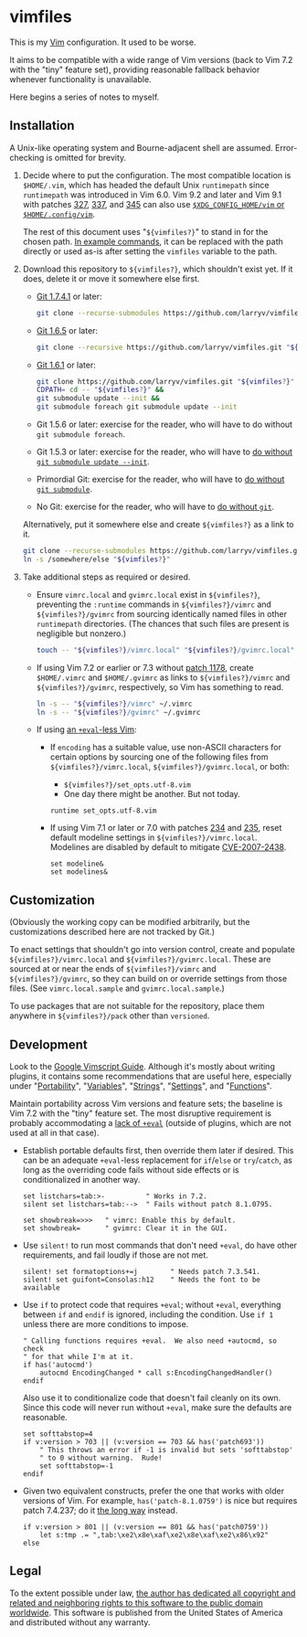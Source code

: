 <!--
    README.markdown
    ---------------

    SPDX-License-Identifier: CC0-1.0

    Written in 2020-2021, 2023, 2025 by Lawrence Velazquez
    <vq@larryv.me>.

    To the extent possible under law, the author has dedicated all
    copyright and related and neighboring rights to this software to the
    public domain worldwide.  This software is distributed without any
    warranty.

    You should have received a copy of the CC0 Public Domain Dedication
    along with this software.  If not, see
    <https://creativecommons.org/publicdomain/zero/1.0/>.
-->


# vimfiles #

This is my [Vim][1] configuration.  It used to be worse.

It aims to be compatible with a wide range of Vim versions (back to Vim
7.2 with the "tiny" feature set), providing reasonable fallback behavior
whenever functionality is unavailable.

Here begins a series of notes to myself.


## Installation ##

A Unix-like operating system and Bourne-adjacent shell are assumed.
Error-checking is omitted for brevity.

1.  Decide where to put the configuration.  The most compatible location
    is `$HOME/.vim`, which has headed the default Unix `runtimepath`
    since `runtimepath` was introduced in Vim 6.0.  Vim 9.2 and later
    and Vim 9.1 with patches [327][2], [337][3], and [345][4] can also
    use [`$XDG_CONFIG_HOME/vim` or `$HOME/.config/vim`][5].

    The rest of this document uses "`${vimfiles?}`" to stand in for the
    chosen path.  [In example commands][6], it can be replaced with the
    path directly or used as-is after setting the `vimfiles` variable to
    the path.

2.  Download this repository to `${vimfiles?}`, which shouldn't exist yet.
    If it does, delete it or move it somewhere else first.

    -   [Git 1.7.4.1][7] or later:

        ```sh
        git clone --recurse-submodules https://github.com/larryv/vimfiles.git "${vimfiles?}"
        ```

    -   [Git 1.6.5][8] or later:

        ```sh
        git clone --recursive https://github.com/larryv/vimfiles.git "${vimfiles?}"
        ```

    -   [Git 1.6.1][9] or later:

        ```sh
        git clone https://github.com/larryv/vimfiles.git "${vimfiles?}" &&
        CDPATH= cd -- "${vimfiles?}" &&
        git submodule update --init &&
        git submodule foreach git submodule update --init
        ```

    -   Git 1.5.6 or later: exercise for the reader, who will have to do
        without `git submodule foreach`.

    -   Git 1.5.3 or later: exercise for the reader, who will have to
        [do without `git submodule update --init`][10].

    -   Primordial Git: exercise for the reader, who will have to [do
        without `git submodule`][11].

    -   No Git: exercise for the reader, who will have to [do without
        `git`][12].

    Alternatively, put it somewhere else and create `${vimfiles?}` as
    a link to it.

    ```sh
    git clone --recurse-submodules https://github.com/larryv/vimfiles.git /somewhere/else &&
    ln -s /somewhere/else "${vimfiles?}"
    ```

3.  Take additional steps as required or desired.

    -   Ensure `vimrc.local` and `gvimrc.local` exist in `${vimfiles?}`,
        preventing the `:runtime` commands in `${vimfiles?}/vimrc` and
        `${vimfiles?}/gvimrc` from sourcing identically named files in
        other `runtimepath` directories.  (The chances that such files
        are present is negligible but nonzero.)

        ```sh
        touch -- "${vimfiles?}/vimrc.local" "${vimfiles?}/gvimrc.local"
        ```

    -   If using Vim 7.2 or earlier or 7.3 without [patch 1178][13],
        create `$HOME/.vimrc` and `$HOME/.gvimrc` as links to
        `${vimfiles?}/vimrc` and `${vimfiles?}/gvimrc`, respectively,
        so Vim has something to read.

        ```sh
        ln -s -- "${vimfiles?}/vimrc" ~/.vimrc
        ln -s -- "${vimfiles?}/gvimrc" ~/.gvimrc
        ```

    -   If using [an `+eval`-less Vim][14]:

        -   If `encoding` has a suitable value, use non-ASCII characters
            for certain options by sourcing one of the following files
            from `${vimfiles?}/vimrc.local`, `${vimfiles?}/gvimrc.local`,
            or both:

            -   `${vimfiles?}/set_opts.utf-8.vim`
            -   One day there might be another.  But not today.

            ```vim
            runtime set_opts.utf-8.vim
            ```

        -   If using Vim 7.1 or later or 7.0 with patches [234][15] and
            [235][16], reset default modeline settings in
            `${vimfiles?}/vimrc.local`.  Modelines are disabled by
            default to mitigate [CVE-2007-2438][17].

            ```vim
            set modeline&
            set modelines&
            ```


## Customization ##

(Obviously the working copy can be modified arbitrarily, but the
customizations described here are not tracked by Git.)

To enact settings that shouldn't go into version control, create and
populate `${vimfiles?}/vimrc.local` and `${vimfiles?}/gvimrc.local`.
These are sourced at or near the ends of `${vimfiles?}/vimrc` and
`${vimfiles?}/gvimrc`, so they can build on or override settings from
those files.  (See `vimrc.local.sample` and `gvimrc.local.sample`.)

To use packages that are not suitable for the repository, place them
anywhere in `${vimfiles?}/pack` other than `versioned`.


## Development ##

Look to the [Google Vimscript Guide][18].  Although it's mostly about
writing plugins, it contains some recommendations that are useful here,
especially under "[Portability][19]", "[Variables][20]", "[Strings][21]",
"[Settings][22]", and "[Functions][23]".

Maintain portability across Vim versions and feature sets; the baseline
is Vim 7.2 with the "tiny" feature set.  The most disruptive requirement
is probably accommodating a [lack of `+eval`][14] (outside of plugins,
which are not used at all in that case).

-   Establish portable defaults first, then override them later if
    desired.  This can be an adequate `+eval`-less replacement for
    `if`/`else` or `try`/`catch`, as long as the overriding code fails
    without side effects or is conditionalized in another way.

    ```vim
    set listchars=tab:>-          " Works in 7.2.
    silent set listchars=tab:-->  " Fails without patch 8.1.0795.
    ```

    ```vim
    set showbreak=>>>   " vimrc: Enable this by default.
    set showbreak=      " gvimrc: Clear it in the GUI.
    ```

-   Use `silent!` to run most commands that don't need `+eval`, do have
    other requirements, and fail loudly if those are not met.

    ```vim
    silent! set formatoptions+=j        " Needs patch 7.3.541.
    silent! set guifont=Consolas:h12    " Needs the font to be available
    ```

-   Use `if` to protect code that requires `+eval`; without `+eval`,
    everything between `if` and `endif` is ignored, including the
    condition.  Use `if 1` unless there are more conditions to impose.

    ```vim
    " Calling functions requires +eval.  We also need +autocmd, so check
    " for that while I'm at it.
    if has('autocmd')
        autocmd EncodingChanged * call s:EncodingChangedHandler()
    endif
    ```

    Also use it to conditionalize code that doesn't fail cleanly on its
    own.  Since this code will never run without `+eval`, make sure the
    defaults are reasonable.

    ```vim
    set softtabstop=4
    if v:version > 703 || (v:version == 703 && has('patch693'))
        " This throws an error if -1 is invalid but sets 'softtabstop'
        " to 0 without warning.  Rude!
        set softtabstop=-1
    endif
    ```

-   Given two equivalent constructs, prefer the one that works with
    older versions of Vim.  For example, `has('patch-8.1.0759')` is nice
    but requires patch 7.4.237; do it [the long way][24] instead.

    ```vim
    if v:version > 801 || (v:version == 801 && has('patch0759'))
        let s:tmp .= ",tab:\xe2\x8e\xaf\xe2\x8e\xaf\xe2\x86\x92"
    else
    ```


## Legal ##

To the extent possible under law, [the author has dedicated all
copyright and related and neighboring rights to this software to the
public domain worldwide][25].  This software is published from the
United States of America and distributed without any warranty.


 [1]: https://www.vim.org
 [2]: https://github.com/vim/vim/commit/c9df1fb35a1866901c32df37dd39c8b39dbdb64a
 [3]: https://github.com/vim/vim/commit/d1068a2bb09fd3b9d117d832105bf10dd5e48e2f
 [4]: https://github.com/vim/vim/commit/a34ba821076476a68e0e579723d68e896f771ba6
 [5]: https://vimhelp.org/starting.txt.html#xdg-base-dir
 [6]: https://www.vidarholen.net/contents/blog/?p=958
   "${var?} and &&: Two simple tips for shell commands in tech docs - Vidar's Blog"
 [7]: https://github.com/git/git/commit/ccdd3da6527ca7d8d731e691b9ff0f9b8657298e
   "clone: Add the --recurse-submodules option as alias for --recursive - git/git@ccdd3da - GitHub"
 [8]: https://github.com/git/git/commit/e7fed18a89fae97655687e19f13cd802d8d70845
   "git clone: Add --recursive to automatically checkout (nested) submodules - git/git@e7fed18 - GitHub"
 [9]: https://github.com/git/git/commit/19a31f9c1a6b18abd8a7f20d616516afca36a6a3
   "git-submodule - Add 'foreach' subcommand - git/git@19a31f9 - GitHub"
[10]: https://github.com/git/git/commit/be4d2c83b68a96285cc05036add4d64d324e52d9
   "submodule update: add convenience option --init - git/git@be4d2c8 - GitHub"
[11]: https://github.com/git/git/commit/70c7ac22de681a83621bda03e676348170c8d8a2
   "Add git-submodule command - git/git@70c7ac2 - GitHub"
[12]: https://docs.github.com/en/repositories/working-with-files/using-files/downloading-source-code-archives
   "Downloading source code archives - GitHub Docs"
[13]: https://ftp.nluug.nl/pub/vim/patches/7.3/7.3.1178
[14]: https://vimhelp.org/eval.txt.html#no-eval-feature
[15]: https://ftp.nluug.nl/pub/vim/patches/7.0/7.0.234
[16]: https://ftp.nluug.nl/pub/vim/patches/7.0/7.0.235
[17]: https://nvd.nist.gov/vuln/detail/CVE-2007-2438
   "National Vulnerability Database - CVE-2007-2438"
[18]: https://google.github.io/styleguide/vimscriptfull.xml
[19]: https://google.github.io/styleguide/vimscriptfull.xml#Portability
[20]: https://google.github.io/styleguide/vimscriptfull.xml#Variables
[21]: https://google.github.io/styleguide/vimscriptfull.xml#Strings
[22]: https://google.github.io/styleguide/vimscriptfull.xml#Settings
[23]: https://google.github.io/styleguide/vimscriptfull.xml#Functions
[24]: https://vimhelp.org/eval.txt.html#has-patch
[25]: https://creativecommons.org/publicdomain/zero/1.0/
   "Creative Commons - CC0 1.0 Universal Public Domain Dedication"
